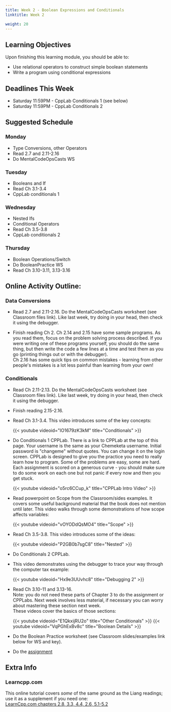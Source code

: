 ```yaml
---
title: Week 2 - Boolean Expressions and Conditionals
linktitle: Week 2

weight: 20
---
```


## Learning Objectives

Upon finishing this learning module, you should be able to:

* Use relational operators to construct simple boolean statements
* Write a program using conditional expressions

## Deadlines This Week

* Saturday 11:59PM - CppLab Conditionals 1 (see below)
* Saturday 11:59PM - CppLab Conditionals 2

## Suggested Schedule

### Monday

* Type Conversions, other Operators
* Read 2.7 and 2.11-2.16
* Do MentalCodeOpsCasts WS

### Tuesday

* Booleans and If
* Read Ch 3.1-3.4
* CppLab conditionals 1

### Wednesday

* Nested Ifs
* Conditional Operators
* Read Ch 3.5-3.8
* CppLab conditionals 2

### Thursday

* Boolean Operations/Switch
* Do BooleanPractice WS
* Read Ch 3.10-3.11, 3.13-3.16

## Online Activity Outline:

### Data Conversions

* Read 2.7 and 2.11-2.16. Do the MentalCodeOpsCasts worksheet (see
  Classroom files link). Like last week, try doing in your head, then
  check it using the debugger.

* Finish reading Ch 2. Ch 2.14 and 2.15 have some sample programs. As
  you read them, focus on the problem solving process described. If
  you were writing one of these programs yourself, you should do the
  same thing, but then write the code a few lines at a time and test
  them as you go (printing things out or with the debugger).  
  Ch 2.16 has some quick tips on common mistakes - learning from other
  people's mistakes is a lot less painful than learning from your
  own\!

### Conditionals

* Read Ch 2.11-2.13. Do the MentalCodeOpsCasts worksheet (see
  Classroom files link). Like last week, try doing in your head, then
  check it using the debugger.

* Finish reading 2.15-2.16.

* Read Ch 3.1-3.4. This video introduces some of the key concepts:  

  {{< youtube videoid="lO1679zK3kM" title="Conditionals" >}}

* Do Conditionals 1 CPPLab. There is a link to CPPLab at the top of
  this page. Your username is the same as your Chemeketa username.
  Initial password is "changeme" without quotes. You can change it on
  the login screen. CPPLab is designed to give you the practice you
  need to really learn how to program. Some of the problems are easy,
  some are hard. Each assignment is scored on a generous curve - you
  should make sure to do some work on each one but not panic if every
  now and then you get stuck.

  {{< youtube videoid="o5rc6CCup_k" title="CPPLab Intro Video" >}}

* Read powerpoint on Scope from the Classroom/sides examples. It
  covers some useful background material that the book does not
  mention until later. This video walks through some demonstrations of
  how scope affects variables:  

  {{< youtube videoid="vOYODdQsMO4" title="Scope" >}}

* Read Ch 3.5-3.8. This video introduces some of the ideas:  

  {{< youtube videoid="P2GB0b7sgC8" title="Nested" >}}
    
* Do Conditionals 2 CPPLab.  

* This video demonstrates using the debugger to trace your way through
  the computer tax example:  

  {{< youtube videoid="Hx9e3UUvhc8" title="Debugging 2" >}}

* Read Ch 3.10-11 and 3.13-16.  
  <span class="red">Note: you do not need these parts of Chapter 3 to
  do the assignment or CPPLabs. Next week involves less material, if
  necessary you can worry about mastering these section next
  week.</span>  
  These videos cover the basics of those sections:  

  {{< youtube videoid="E1QkxijRU2o" title="Other Conditionals" >}}
  {{< youtube videoid="VqPGhExBv8c" title="Boolean Details" >}}
    
* Do the Boolean Practice worksheet (see Classroom slides/examples
  link below for WS and key).

* Do the [assignment](/assignments/cs161/distance/)

## Extra Info

### Learncpp.com

This online tutorial covers *some* of the same ground as the Liang
readings; use it as a supplement if you need one:  
[LearnCpp.com
chapters 2.8, 3.3, 4.4, 2.6, 5.1-5.2](http://www.learncpp.com/)  
